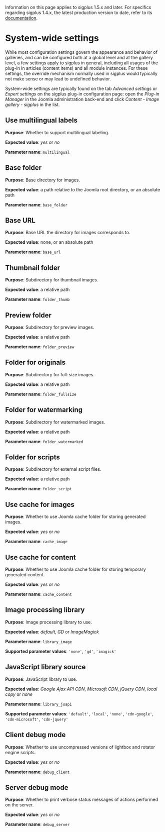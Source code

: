 Information on this page applies to sigplus 1.5.x and later. For specifics regarding sigplus 1.4.x, the latest production version to date, refer to its [documentation](http://hunyadi.info.hu/levente/en/sigplus/settings).

# System-wide settings #

While most configuration settings govern the appearance and behavior of galleries, and can be configured both at a global level and at the gallery level, a few settings apply to sigplus in general, including all usages of the plug-in in articles (content items) and all module instances. For these settings, the override mechanism normally used in sigplus would typically not make sense or may lead to undefined behavior.

System-wide settings are typically found on the tab _Advanced settings_ or _Expert settings_ on the sigplus plug-in configuration page: open the _Plug-in Manager_ in the Joomla administration back-end and click _Content - Image gallery - sigplus_ in the list.

## Use multilingual labels ##

**Purpose**: Whether to support multilingual labeling.

**Expected value**: _yes_ or _no_

**Parameter name**: `multilingual`

## Base folder ##

**Purpose**: Base directory for images.

**Expected value**: a path relative to the Joomla root directory, or an absolute path

**Parameter name**: `base_folder`

## Base URL ##

**Purpose**: Base URL the directory for images corresponds to.

**Expected value**: none, or an absolute path

**Parameter name**: `base_url`

## Thumbnail folder ##

**Purpose**: Subdirectory for thumbnail images.

**Expected value**: a relative path

**Parameter name**: `folder_thumb`

## Preview folder ##

**Purpose**: Subdirectory for preview images.

**Expected value**: a relative path

**Parameter name**: `folder_preview`

## Folder for originals ##

**Purpose**: Subdirectory for full-size images.

**Expected value**: a relative path

**Parameter name**: `folder_fullsize`

## Folder for watermarking ##

**Purpose**: Subdirectory for watermarked images.

**Expected value**: a relative path

**Parameter name**: `folder_watermarked`

## Folder for scripts ##

**Purpose**: Subdirectory for external script files.

**Expected value**: a relative path

**Parameter name**: `folder_script`

## Use cache for images ##

**Purpose**: Whether to use Joomla cache folder for storing generated images.

**Expected value**: _yes_ or _no_

**Parameter name**: `cache_image`

## Use cache for content ##

**Purpose**: Whether to use Joomla cache folder for storing temporary generated content.

**Expected value**: _yes_ or _no_

**Parameter name**: `cache_content`

## Image processing library ##

**Purpose**: Image processing library to use.

**Expected value**: _default_, _GD_ or _ImageMagick_

**Parameter name**: `library_image`

**Supported parameter values**: `'none'`, `'gd'`, `'imagick'`

## JavaScript library source ##

**Purpose**: JavaScript library to use.

**Expected value**: _Google Ajax API CDN_, _Microsoft CDN_, _jQuery CDN_, _local copy_ or _none_

**Parameter name**: `library_jsapi`

**Supported parameter values**: `'default'`, `'local'`, `'none'`, `'cdn-google'`, `'cdn-microsoft'`, `'cdn-jquery'`

## Client debug mode ##

**Purpose**: Whether to use uncompressed versions of lightbox and rotator engine scripts.

**Expected value**: _yes_ or _no_

**Parameter name**: `debug_client`

## Server debug mode ##

**Purpose**: Whether to print verbose status messages of actions performed on the server.

**Expected value**: _yes_ or _no_

**Parameter name**: `debug_server`